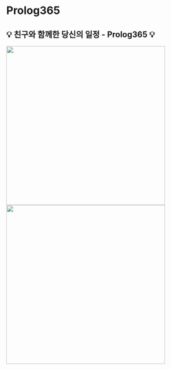 # Prolog365
## 💡 친구와 함께한 당신의 일정 - Prolog365 💡
<img src="https://github.com/Prolog365/Prolog365/assets/43375122/04004058-5ea4-42d2-adab-2fedcec1ea47" width="420" height="420">
<img src="https://github.com/Prolog365/Prolog365/assets/43375122/e2996f9a-acdb-4fe5-bb2a-d8d9d7cb940c" width="420" height="420">

